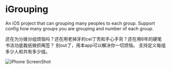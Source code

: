 iGrouping
=========
An iOS project that can grouping many peoples to each group.
Support config how many groups you are grouping and number of each group.


还在为分拨分组烦恼吗？还在用老掉牙的cei丁壳和手心手背？还在用6年的硬笔书法功底裁纸做抓阄签？
别out了，用本app可以解决你一切烦恼。
支持定义每组多少人和共有多少组。


<img src='http://ww1.sinaimg.cn/bmiddle/54f09b5agw1egv80r3z37j20hs0vkdgx.jpg' alt='iPhone ScreenShot' />
